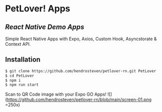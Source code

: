 # PetLover! Apps
## _React Native Demo Apps_
Simple React Native Apps with Expo, Axios, Custom Hook, Asyncstorate & Context API.

## Installation

```sh
$ git clone https://github.com/hendrosteven/petlover-rn.git PetLover
$ cd PetLover
$ npm i
$ npm run start
```
Scan to QR Code image with your Expo GO Apps!
![](https://github.com/hendrosteven/petlover-rn/blob/main/screen-01.png =250x)
